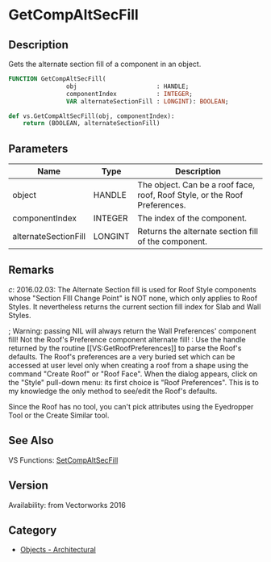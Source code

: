 # GetCompAltSecFill

## Description
Gets the alternate section fill of a component in an object.

```pascal
FUNCTION GetCompAltSecFill(
				obj                      : HANDLE;
				componentIndex           : INTEGER;
				VAR alternateSectionFill : LONGINT): BOOLEAN;
```

```python
def vs.GetCompAltSecFill(obj, componentIndex):
    return (BOOLEAN, alternateSectionFill)
```

## Parameters
|Name|Type|Description|
|---|---|---|
|object|HANDLE|The object. Can be a roof face, roof, Roof Style, or the Roof Preferences.|
|componentIndex|INTEGER|The index of the component.|
|alternateSectionFill|LONGINT|Returns the alternate section fill of the component.|

## Remarks
*_c_*: 2016.02.03:  The Alternate Section fill is used for Roof Style components whose "Section FIll Change Point" is NOT none, which only applies to Roof Styles. It nevertheless returns the current section fill index for Slab and Wall Styles. 

; Warning: passing NIL will always return the Wall Preferences' component fill! Not the Roof's Preference component alternate fill!
: Use the handle returned by the routine [[VS:GetRoofPreferences]] to parse the Roof's defaults. 
The Roof's preferences are a very buried set which can be accessed at user level only when creating a roof from a shape using the command "Create Roof" or "Roof Face". When the dialog appears, click on the "Style" pull-down menu: its first choice is "Roof Preferences". This is to my knowledge the only method to see/edit the Roof's defaults. 

Since the Roof has no tool, you can't pick attributes using the Eyedropper Tool or the Create Similar tool.

## See Also
VS Functions:
[SetCompAltSecFill](SetCompAltSecFill.md)

## Version
Availability: from Vectorworks 2016

## Category
* [Objects - Architectural](../Categories/Objects%20-%20Architectural.md)
